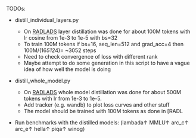 


TODOs:

- distill_individual_layers.py
    - On [RADLADS](https://arxiv.org/pdf/2505.03005) layer distillation was done for about 100M tokens with lr cosine from 1e-3 to 1e-5 with bs=32
    - To train 100M tokens if bs=16, seq_len=512 and grad_acc=4 then 100M/(16*512*4)= ~3052 steps
    - Need to check convergence of loss with different rank
    - Maybe attempt to do some generation in this script to have a vague idea of how well the model is doing

- distill_whole_model.py
    - On [RADLADS](https://arxiv.org/pdf/2505.03005) whole model distillation was done for about 500M tokens with lr from 1e-3 to 1e-5.
    - Add tracker (e.g. wandb) to plot loss curves and other stuff
    - The model should be trained with 100M tokens as done in  [RADL


- Run benchmarks with the distilled models: (lambada↑ MMLU↑ arc_c↑ arc_e↑ hella↑ piqa↑ winog)

